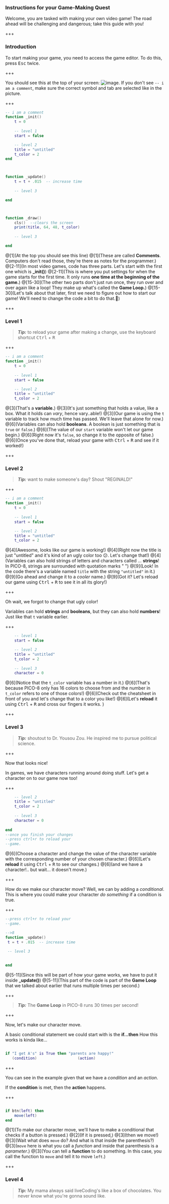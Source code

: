### Instructions for your Game-Making Quest

Welcome, you are tasked with making your own video game!
The road ahead will be challenging and dangerous; take this guide with you!

+++

### Introduction


To start making your game, you need to access the game editor. To do this, press <kbd>Esc</kbd> twice. 

+++

You should see this at the top  of your screen: 
![image](https://cdn.discordapp.com/attachments/225825116888498176/375579230420860928/unknown.png). 
If you don't see `-- i am a comment`, make sure the correct symbol and tab are selected like in the picture.

+++

```lua
-- i am a comment
function _init()
	t = 0
	
	-- level 1
	start = false

	-- level 2
	title = "untitled"
	t_color = 2
end



function _update()
 	t = t + .015  -- increase time
 
 	-- level 3

end



function _draw()
	cls()  --clears the screen
	print(title, 64, 48, t_color)
	
	-- level 3

end
```
@[1](At the top you should see this line)
@[1](These are called **Comments**. Computers don't read those, they're there as notes for the programmer.)
@[2-11](In most video games, code has three parts. Let's start with the first one which is **\_init()**)
@[2-11](This is where you put settings for when the game starts for the first time. It only runs  **one time at the beginning of the game.**)
@[15-30](The other two parts don't just run once, they run over and over again like a loop! They make up what's called the **Game Loop.**)
@[15-30](Let's talk about that later, first we need to figure out how to start our game! We'll need to change the code a bit to do that.🙂) 

+++

### Level 1

> **_Tip:_** to reload your game after making a change, use the keyboard shortcut <kbd>Ctrl</kbd> + <kbd>R</kbd>

+++

```lua
-- i am a comment
function _init()
	t = 0
	
	-- level 1
	start = false

	-- level 2
	title = "untitled"
	t_color = 2
```
@[3](That's a **variable.**)
@[3](It's just something that holds a value, like a box. What it holds can _vary_, hence vary..able!)
@[3](Our game is using the `t` variable to track how much time has passed. We'll leave that alone for now.)
@[6](Variables can also hold **booleans**. A boolean is just something that is `true` or `false`.)
@[6](The value of our `start` variable won't let our game begin.)
@[6](Right now it's `false`, so change it to the opposite of false.)
@[6](Once you've done that, reload your game with <kbd>Ctrl</kbd> + <kbd>R</kbd> and see if it worked!)

+++

### Level 2

> **_Tip:_** want to make someone's day? Shout "REGINALD!"

+++

```lua
-- i am a comment
function _init()
	t = 0
	
	-- level 1
	start = false

	-- level 2
	title = "untitled"
	t_color = 2
```
@[4](Awesome, looks like our game is working!)
@[4](Right now the title is just "untitled" and it's kind of an ugly color too 😕. Let's change that!)
@[4](Variables can also hold strings of letters and characters called ... **strings**! In PICO-8, strings are surrounded with quotation marks " ") 
@[9](Look! In the code there's a variable named `title` with the string `"untitled"` in it.)
@[9](Go ahead and change it to a *cooler* name.)
@[9](Got it? Let's reload our game using <kbd>Ctrl</kbd> + <kbd>R</kbd> to see it in all its glory!)

+++

Oh wait, we forgot to change that ugly color!

Variables can hold **strings** and **booleans**, but they can also hold **numbers**! Just like that `t` variable earlier.

+++

```lua
	-- level 1
	start = false

	-- level 2
	title = "untitled"
	t_color = 2
	
	-- level 3
	character = 0
```

@[6](Notice that the `t_color` variable has a number in it.)
@[6](That's because PICO-8 only has 16 colors to choose from and the number in `t_color` refers to one of those colors!)
@[6](Check out the cheatsheet in front of you and let's change that to a color you like!)
@[6](Let's **reload** it using <kbd>Ctrl</kbd> + <kbd>R</kbd> and cross our fingers it works. )


+++

### Level 3

> **_Tip:_** shoutout to Dr. Yousou Zou. He inspired me to pursue political science.

+++

Now that looks nice!

In games, we have characters running around doing stuff. Let's get a character on to our game now too!

+++

```lua
	-- level 2
	title = "untitled"
	t_color = 2
	
	-- level 3
	character = 0
	
end
--once you finish your changes
--press ctrl+r to reload your
--game.
```

@[6](Choose a character and change the value of the character variable with the corresponding number of your chosen character.)
@[6](Let's **reload** it using <kbd>Ctrl</kbd> + <kbd>R</kbd> to see our changes.)
@[6](and we have a character!.. but wait... it doesn't move.)

+++

How do we make our character move? Well, we can by adding a *conditional*. This is where you could make your character *do something* if a condition is true.

+++

```lua
--press ctrl+r to reload your
--game.

-->8
function _update()
 t = t + .015  -- increase time
 
 -- level 3
 

end
```
@[5-11](Since this will be part of how your game works, we have to put it inside **\_update()**)
@[5-11](This part of the code is part of the **Game Loop** that we talked about earlier that runs multiple times per second.)

+++

> **_Tip:_** The **Game Loop** in PICO-8 runs 30 times per second!

+++

Now, let's make our character move.

A basic conditional statement we could start with is the **if...then** How this works is kinda like...

```lua

if "I get A's" is True then "parents are happy!"
   (condition)                  (action)

 ```

+++

You can see in the example given that we have a *condition* and an *action*. 

If the **condition** is met, then the **action** happens. 

+++

```lua

if btn(left) then
	move(left)
end
```
@[1](To make our character move, we'll have to make a conditional that checks if a button is pressed.)
@[2](If it is pressed,)
@[3](then we move!)
@[3](Wait what does `move` do? And what is that inside the parenthesis?)
@[3](`move` here is what you call a *function* and inside that parenthesis is a *parameter*.)
@[3](You can tell a **function** to do something. In this case, you call the function to `move` and tell it to move `left`.)

+++

### Level 4

> **_Tip:_** My mama always said liveCoding's like a box of chocolates. You never know what you're gonna sound like.
